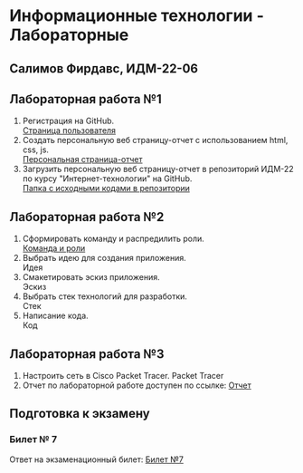 # Информационные технологии - Лабораторные

## Салимов Фирдавс, ИДМ-22-06

## Лабораторная работа №1

1.  Регистрация на GitHub.\
[Страница пользователя](https://github.com/ramfir)
2.  Создать персональную веб страницу-отчет с использованием html, css, js.\
[Персональная страница-отчет](https://ramfir.github.io/net-tech/)
3.  Загрузить персональную веб страницу-отчет в репозиторий ИДМ-22 по курсу "Интернет-технологии" на GitHub.\
[Папка с исходными кодами в репозитории](https://github.com/ramfir/net-tech)

## Лабораторная работа №2

1.  Сформировать команду и распредилить роли.\
[Команда и роли](https://docs.google.com/spreadsheets/d/1ypxgDUpNsaAK5PH90dTfGKdtDnWaeEDWfupEbDokN6A/edit#gid=1327184368)
2.  Выбрать идею для создания приложения.\
Идея
3.  Смакетировать эскиз приложения.\
Эскиз
4.  Выбрать стек технологий для разработки.\
Стек
5.  Написание кода.\
Код

## Лабораторная работа №3

1.  Настроить сеть в Сisco Packet Tracer. Packet Tracer
2.  Отчет по лабораторной работе доступен по ссылке: [Отчет](https://github.com/ramfir/net-tech/files/10299774/3.-.pdf)

## Подготовка к экзамену
### Билет № 7

Ответ на экзаменационный билет: [Билет №7](https://github.com/stankin/inet-2022/wiki/exam07)
